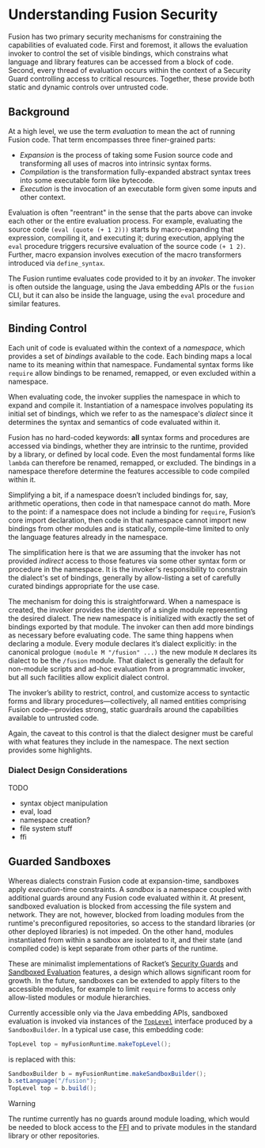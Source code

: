 <!-- Copyright Ion Fusion contributors. All rights reserved. -->
<!-- SPDX-License-Identifier: Apache-2.0 -->

# Understanding Fusion Security

Fusion has two primary security mechanisms for constraining the capabilities of evaluated code.
First and foremost, it allows the evaluation invoker to control the set of visible bindings, which
constrains what language and library features can be accessed from a block of code. Second, every
thread of evaluation occurs within the context of a Security Guard controlling access to critical
resources. Together, these provide both static and dynamic controls over untrusted code.


## Background

At a high level, we use the term *evaluation* to mean the act of running Fusion code. That term
encompasses three finer-grained parts:

* _Expansion_ is the process of taking some Fusion source code and transforming all uses of macros
  into intrinsic syntax forms.
* _Compilation_ is the transformation fully-expanded abstract syntax trees into some executable form
  like bytecode.
* _Execution_ is the invocation of an executable form given some inputs and other context.

Evaluation is often "reentrant" in the sense that the parts above can invoke each other or the
entire evaluation process. For example, evaluating the source code `(eval (quote (+ 1 2)))`
starts by macro-expanding that expression, compiling it, and executing it; during execution,
applying the `eval` procedure triggers recursive evaluation of the source code `(+ 1 2)`. Further,
macro expansion involves execution of the macro transformers introduced via `define_syntax`.

The Fusion runtime evaluates code provided to it by an *invoker*. The invoker is often outside the
language, using the Java embedding APIs or the `fusion` CLI, but it can also be inside the language,
using the `eval` procedure and similar features.


## Binding Control

Each unit of code is evaluated within the context of a *namespace*, which provides a set of
*bindings* available to the code. Each binding maps a local name to its meaning within that
namespace. Fundamental syntax forms like `require` allow bindings to be renamed, remapped, or even
excluded within a namespace.

When evaluating code, the invoker supplies the namespace in which to expand and compile it.
Instantiation of a namespace involves populating its initial set of bindings, which we refer to as
the namespace's *dialect* since it determines the syntax and semantics of code evaluated within it.

Fusion has no hard-coded keywords: **all** syntax forms and procedures are accessed via bindings,
whether they are intrinsic to the runtime, provided by a library, or defined by local code. Even the
most fundamental forms like `lambda` can therefore be renamed, remapped, or excluded. The bindings
in a namespace therefore determine the features accessible to code compiled within it.

Simplifying a bit, if a namespace doesn’t included bindings for, say, arithmetic operations, then
code in that namespace cannot do math. More to the point: if a namespace does not include a binding
for `require`, Fusion’s core import declaration, then code in that namespace cannot import new
bindings from other modules and is statically, compile-time limited to only the language features
already in the namespace.

The simplification here is that we are assuming that the invoker has not provided *indirect* access
to those features via some other syntax form or procedure in the namespace. It is the invoker's
responsibility to constrain the dialect's set of bindings, generally by allow-listing a set of
carefully curated bindings appropriate for the use case.

The mechanism for doing this is straightforward. When a namespace is created, the invoker provides
the identity of a single module representing the desired dialect. The new namespace is initialized
with exactly the set of bindings exported by that module. The invoker can then add more bindings as
necessary before evaluating code. The same thing happens when declaring a module. Every module
declares it’s dialect explicitly: in the canonical prologue `(module M "/fusion" ...)` the new
module `M` declares its dialect to be the `/fusion` module. That dialect is generally the default
for non-module scripts and ad-hoc evaluation from a programmatic invoker, but all such facilities
allow explicit dialect control.

The invoker’s ability to restrict, control, and customize access to syntactic forms and library
procedures—collectively, all named entities comprising Fusion code—provides strong, static
guardrails around the capabilities available to untrusted code.

Again, the caveat to this control is that the dialect designer must be careful with what features
they include in the namespace. The next section provides some highlights.

### Dialect Design Considerations

TODO

* syntax object manipulation
* eval, load
* namespace creation?
* file system stuff
* ffi

## Guarded Sandboxes

Whereas dialects constrain Fusion code at expansion-time, sandboxes apply _execution_-time
constraints. A _sandbox_ is a namespace coupled with additional guards around any Fusion code
evaluated within it. At present, sandboxed evaluation is blocked from accessing the file system and
network. They are not, however, blocked from loading modules from the runtime's preconfigured
repositories, so access to the standard libraries (or other deployed libraries) is not impeded. On
the other hand, modules instantiated from within a sandbox are isolated to it, and their state
(and compiled code) is kept separate from other parts of the runtime.

These are minimalist implementations of Racket’s [Security Guards][] and [Sandboxed Evaluation][]
features, a design which allows significant room for growth. In the future, sandboxes can be
extended to apply filters to the accessible modules, for example to limit `require` forms to access
only allow-listed modules or module hierarchies.

Currently accessible only via the Java embedding APIs, sandboxed evaluation is invoked via instances
of the [`TopLevel`][TopLevel] interface produced by a `SandboxBuilder`. In a typical use case, this
embedding code:

```java
TopLevel top = myFusionRuntime.makeTopLevel();
```

is replaced with this:

```java
SandboxBuilder b = myFusionRuntime.makeSandboxBuilder();
b.setLanguage("/fusion");
TopLevel top = b.build();
```

> [!WARNING]
> The runtime currently has no guards around module loading, which would be needed to block access
> to the [FFI][] and to private modules in the standard library or other repositories.

[Sandboxed Evaluation]: https://docs.racket-lang.org/reference/Sandboxed_Evaluation.html
[Security Guards]:      https://docs.racket-lang.org/reference/securityguards.html

[FFI]:      https://github.com/ion-fusion/fusion-java/blob/main/fusion/src/fusion/ffi/java.fusion
[TopLevel]: https://github.com/ion-fusion/fusion-java/blob/main/src/com/amazon/fusion/TopLevel.java

